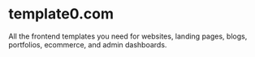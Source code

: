 # template0.com
All the frontend templates you need for websites, landing pages, blogs, portfolios, ecommerce, and admin dashboards.
